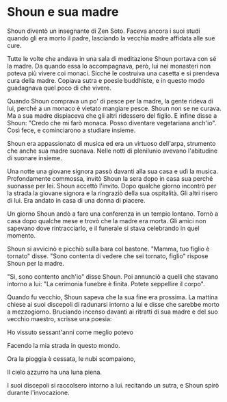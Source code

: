 # Shoun e sua madre

Shoun diventò un insegnante di Zen Soto. Faceva ancora i suoi studi quando gli era morto il padre, lasciando la vecchia madre affidata alle sue cure.

Tutte le volte che andava in una sala di meditazione Shoun portava con sé la madre. Da quando essa lo accompagnava, però, lui nei monasteri non poteva più vivere coi monaci. Sicché le costruiva una casetta e si prendeva cura della madre. Copiava sutra e poesie buddhiste, e in questo modo guadagnava quel poco di che vivere.

Quando Shoun comprava un po' di pesce per la madre, la gente rideva di lui, perché a un monaco è vietato mangiare pesce. Shoun non se ne curava. Ma a sua madre dispiaceva che gli altri ridessero del figlio. E infine disse a Shoun: "Credo che mi farò monaca. Posso diventare vegetariana anch'io". Così fece, e cominciarono a studiare insieme.

Shoun era appassionato di musica ed era un virtuoso dell'arpa, strumento che anche sua madre suonava. Nelle notti di plenilunio avevano l'abitudine di suonare insieme.

Una notte una giovane signora passò davanti alla sua casa e udì la musica. Profondamente commossa, invitò Shoun la sera dopo in casa sua perché suonasse per lei. Shoun accettò l'invito. Dopo qualche giorno incontrò per la strada la giovane signora e la ringraziò della sua ospitalità. Gli altri risero di lui. Era andato in casa di una donna di piacere.

Un giorno Shoun andò a fare una conferenza in un tempio lontano. Tornò a casa dopo qualche mese e trovò che la madre era morta. Gli amici non sapevano dove rintracciarlo, e il funerale si stava celebrando in quel momento.

Shoun si avvicinò e picchiò sulla bara col bastone. "Mamma, tuo figlio è tornato" disse. "Sono contenta di vedere che sei tornato, figlio" rispose Shoun per la madre.

"Sì, sono contento anch'io" disse Shoun. Poi annunciò a quelli che stavano intorno a lui: "La cerimonia funebre è finita. Potete seppellire il corpo".

Quando fu vecchio, Shoun sapeva che la sua fine era prossima. La mattina chiese ai suoi discepoli di radunarsi intorno a lui e disse che sarebbe morto a mezzogiorno. Bruciando incenso davanti ai ritratti di sua madre e del suo vecchio maestro, scrisse una poesia:

Ho vissuto sessant'anni come meglio potevo

Facendo la mia strada in questo mondo.

Ora la pioggia è cessata, le nubi scompaiono,

Il cielo azzurro ha una luna piena.

I suoi discepoli si raccolsero intorno a lui. recitando un sutra, e Shoun spirò durante l'invocazione.

